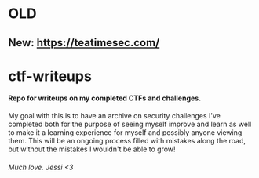 # OLD
## New: https://teatimesec.com/  
# ctf-writeups
#### Repo for writeups on my completed CTFs and challenges.
My goal with this is to have an archive on security challenges I've completed both for the purpose of seeing myself improve and learn as well to make it a learning experience for myself and possibly anyone viewing them. This will be an ongoing process filled with mistakes along the road, but without the mistakes I wouldn't be able to grow!  
###### Much love. Jessi <3
